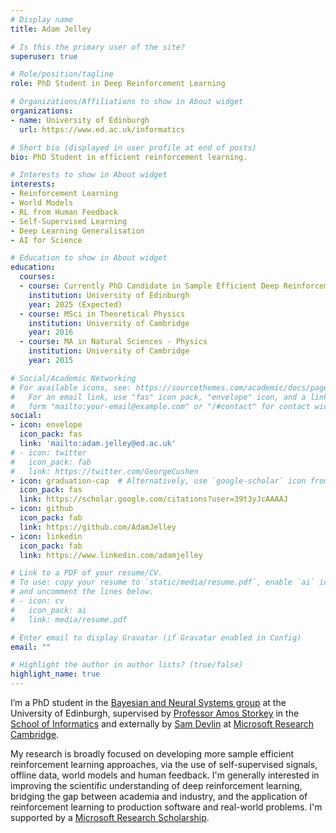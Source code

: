 ```yaml
---
# Display name
title: Adam Jelley

# Is this the primary user of the site?
superuser: true

# Role/position/tagline
role: PhD Student in Deep Reinforcement Learning

# Organizations/Affiliations to show in About widget
organizations:
- name: University of Edinburgh
  url: https://www.ed.ac.uk/informatics

# Short bio (displayed in user profile at end of posts)
bio: PhD Student in efficient reinforcement learning.

# Interests to show in About widget
interests:
- Reinforcement Learning
- World Models
- RL from Human Feedback
- Self-Supervised Learning
- Deep Learning Generalisation
- AI for Science

# Education to show in About widget
education:
  courses:
  - course: Currently PhD Candidate in Sample Efficient Deep Reinforcement Learning
    institution: University of Edinburgh
    year: 2025 (Expected)
  - course: MSci in Theoretical Physics
    institution: University of Cambridge
    year: 2016
  - course: MA in Natural Sciences - Physics
    institution: University of Cambridge
    year: 2015

# Social/Academic Networking
# For available icons, see: https://sourcethemes.com/academic/docs/page-builder/#icons
#   For an email link, use "fas" icon pack, "envelope" icon, and a link in the
#   form "mailto:your-email@example.com" or "/#contact" for contact widget.
social:
- icon: envelope
  icon_pack: fas
  link: 'mailto:adam.jelley@ed.ac.uk'
# - icon: twitter
#   icon_pack: fab
#   link: https://twitter.com/GeorgeCushen
- icon: graduation-cap  # Alternatively, use `google-scholar` icon from `ai` icon pack
  icon_pack: fas
  link: https://scholar.google.com/citations?user=39t3yJcAAAAJ
- icon: github
  icon_pack: fab
  link: https://github.com/AdamJelley
- icon: linkedin
  icon_pack: fab
  link: https://www.linkedin.com/adamjelley

# Link to a PDF of your resume/CV.
# To use: copy your resume to `static/media/resume.pdf`, enable `ai` icons in `params.toml`,
# and uncomment the lines below.
# - icon: cv
#   icon_pack: ai
#   link: media/resume.pdf

# Enter email to display Gravatar (if Gravatar enabled in Config)
email: ""

# Highlight the author in author lists? (true/false)
highlight_name: true
---
```


I’m a PhD student in the [Bayesian and Neural Systems group](https://www.bayeswatch.com/) at the University of Edinburgh, supervised by [Professor Amos Storkey](https://homepages.inf.ed.ac.uk/amos/) in the [School of Informatics](https://www.ed.ac.uk/informatics) and externally by [Sam Devlin](https://www.microsoft.com/en-us/research/people/sadevlin/) at [Microsoft Research Cambridge](https://www.microsoft.com/en-us/research/lab/microsoft-research-cambridge/).

My research is broadly focused on developing more sample efficient reinforcement learning approaches, via the use of self-supervised signals, offline data, world models and human feedback. I'm generally interested in improving the scientific understanding of deep reinforcement learning, bridging the gap between academia and industry, and the application of reinforcement learning to production software and real-world problems. I'm supported by a [Microsoft Research Scholarship](https://www.microsoft.com/en-us/research/academic-program/phd-scholarship-europe-middle-east-africa/).

 <!-- {{< icon name="download" pack="fas" >}} See my full CV {{< staticref "media/demo_resume.pdf" "newtab" >}}here{{< /staticref >}}. -->
